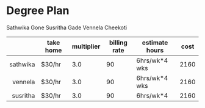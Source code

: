 # Degree Plan
Sathwika Gone
Susritha Gade
Vennela Cheekoti

|          | take home  | multiplier | billing rate | estimate hours | cost |
|---------:|------------|------------|--------------|----------------|------|
| sathwika | $30/hr     | 3.0        | 90           | 6hrs/wk*4 wks  | 2160 |
| vennela  | $30/hr     | 3.0        | 90           | 6hrs/wk*4 wks  | 2160 |
| susritha | $30/hr     | 3.0        | 90           | 6hrs/wk*4      | 2160 |


